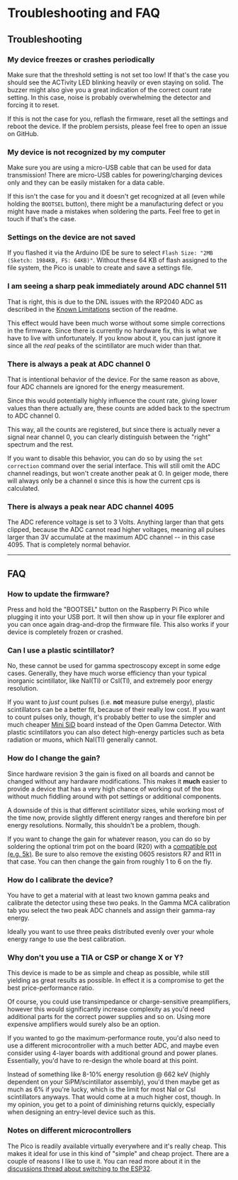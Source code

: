 # Troubleshooting and FAQ

## Troubleshooting

### My device freezes or crashes periodically

Make sure that the threshold setting is not set too low! If that's the case you should see the ACTivity LED blinking heavily or even staying on solid. The buzzer might also give you a great indication of the correct count rate setting. In this case, noise is probably overwhelming the detector and forcing it to reset.

If this is not the case for you, reflash the firmware, reset all the settings and reboot the device. If the problem persists, please feel free to open an issue on GitHub.

### My device is not recognized by my computer

Make sure you are using a micro-USB cable that can be used for data transmission! There are micro-USB cables for powering/charging devices only and they can be easily mistaken for a data cable.

If this isn't the case for you and it doesn't get recognized at all (even while holding the `BOOTSEL` button), there might be a manufacturing defect or you might have made a mistakes when soldering the parts. Feel free to get in touch if that's the case.

### Settings on the device are not saved

If you flashed it via the Arduino IDE be sure to select `Flash Size: "2MB (Sketch: 1984KB, FS: 64KB)"`. Without these 64 KB of flash assigned to the file system, the Pico is unable to create and save a settings file.

### I am seeing a sharp peak immediately around ADC channel 511

That is right, this is due to the DNL issues with the RP2040 ADC as described in the [Known Limitations](README.md#known-limitations) section of the readme.

This effect would have been much worse without some simple corrections in the firmware. Since there is currently no hardware fix, this is what we have to live with unfortunately. If you know about it, you can just ignore it since all the *real* peaks of the scintillator are much wider than that.

### There is always a peak at ADC channel 0

That is intentional behavior of the device. For the same reason as above, four ADC channels are ignored for the energy measurement.

Since this would potentially highly influence the count rate, giving lower values than there actually are, these counts are added back to the spectrum to ADC channel 0.

This way, all the counts are registered, but since there is actually never a signal near channel 0, you can clearly distinguish between the "right" spectrum and the rest.

If you want to disable this behavior, you can do so by using the  `set correction` command over the serial interface. This will still omit the ADC channel readings, but won't create another peak at 0. In geiger mode, there will always only be a channel `0` since this is how the current cps is calculated.

### There is always a peak near ADC channel 4095

The ADC reference voltage is set to 3 Volts. Anything larger than that gets clipped, because the ADC cannot read higher voltages, meaning all pulses larger than 3V accumulate at the maximum ADC channel -- in this case 4095. That is completely normal behavior.

---

## FAQ

### How to update the firmware?

Press and hold the "BOOTSEL" button on the Raspberry Pi Pico while plugging it into your USB port. It will then show up in your file explorer and you can once again drag-and-drop the firmware file. This also works if your device is completely frozen or crashed.

### Can I use a plastic scintillator?

No, these cannot be used for gamma spectroscopy except in some edge cases. Generally, they have much worse efficiency than your typical inorganic scintillator, like NaI(Tl) or CsI(Tl), and extremely poor energy resolution.

If you want to *just* count pulses (i.e. **not** measure pulse energy), plastic scintillators can be a better fit, because of their really low cost. If you want to count pulses only, though, it's probably better to use the simpler and much cheaper [Mini SiD](https://github.com/OpenGammaProject/Mini-SiD) board instead of the Open Gamma Detector. With plastic scintillators you can also detect high-energy particles such as beta radiation or muons, which NaI(Tl) generally cannot.

### How do I change the gain?

Since hardware revision 3 the gain is fixed on all boards and cannot be changed without any hardware modifications. This makes it **much** easier to provide a device that has a very high chance of working out of the box without much fiddling around with pot settings or additional components.

A downside of this is that different scintillator sizes, while working most of the time now, provide slightly different energy ranges and therefore bin per energy resolutions. Normally, this shouldn't be a problem, though.

If you want to change the gain for whatever reason, you can do so by soldering the optional trim pot on the board (R20) with a [compatible pot (e.g. 5k)](https://www.lcsc.com/product-detail/Variable-Resistors-Potentiometers_BOURNS-3314J-1-502E_C58391.html). Be sure to also remove the existing 0605 resistors R7 and R11 in that case. You can then change the gain from roughly 1 to 6 on the fly.

### How do I calibrate the device?

You have to get a material with at least two known gamma peaks and calibrate the detector using these two peaks. In the Gamma MCA calibration tab you select the two peak ADC channels and assign their gamma-ray energy.

Ideally you want to use three peaks distributed evenly over your whole energy range to use the best calibration.

### Why don't you use a TIA or CSP or change X or Y?

This device is made to be as simple and cheap as possible, while still yielding as great results as possible. In effect it is a compromise to get the best price-performance ratio.

Of course, you could use transimpedance or charge-sensitive preamplifiers, however this would significantly increase complexity as you'd need additional parts for the correct power supplies and so on. Using more expensive amplifiers would surely also be an option.

If you wanted to go the maximum-performance route, you'd also need to use a different microcontroller with a much better ADC, and maybe even consider using 4-layer boards with additional ground and power planes. Essentially, you'd have to re-design the whole board at this point.

Instead of something like 8-10% energy resolution @ 662 keV (highly dependent on your SiPM/scintillator assembly), you'd then maybe get as much as 6% if you're lucky, which is the limit for most NaI or CsI scintillators anyways. That would come at a much higher cost, though. In my opinion, you get to a point of diminishing returns quickly, especially when designing an entry-level device such as this.

### Notes on different microcontrollers

The Pico is readily available virtually everywhere and it's really cheap. This makes it ideal for use in this kind of "simple" and cheap project. There are a couple of reasons I like to use it. You can read more about it in the [discussions thread about switching to the ESP32](https://github.com/OpenGammaProject/Open-Gamma-Detector/discussions/43).

